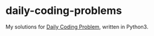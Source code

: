 # daily-coding-problems

My solutions for [Daily Coding Problem](https://www.dailycodingproblem.com/), written in Python3.
